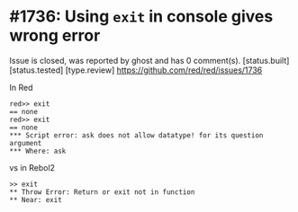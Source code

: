 
#1736: Using `exit` in console gives wrong error
================================================================================
Issue is closed, was reported by ghost and has 0 comment(s).
[status.built] [status.tested] [type.review]
<https://github.com/red/red/issues/1736>

In Red

```
red>> exit
== none
red>> exit
== none
*** Script error: ask does not allow datatype! for its question argument
*** Where: ask
```

vs in Rebol2

```
>> exit
** Throw Error: Return or exit not in function
** Near: exit
```



